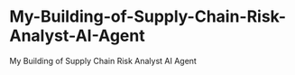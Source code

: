 # My-Building-of-Supply-Chain-Risk-Analyst-AI-Agent
My Building of Supply Chain Risk Analyst AI Agent
